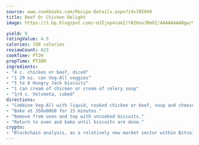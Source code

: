 ```yaml
---
source: www.cookbooks.com/Recipe-Details.aspx?id=705049
title: Beef Or Chicken Delight
image: https://1.bp.blogspot.com/-mJIjop4samI/YA2HxoJRmOI/AAAAAAAABgw/9Q6cN5purxQQ0M3111-VxRXtHYk4x987wCLcBGAsYHQ/s320/19.png

yield: 9
ratingValue: 4.5
calories: 198 calories
reviewCount: 423
cookTime: PT2H
prepTime: PT38M
ingredients:
- "4 c. chicken or beef, diced"
- "1 29 oz. can Veg-All veggies"
- "5 to 8 Hungry Jack biscuits"
- "1 can cream of chicken or cream of celery soup"
- "3/4 c. Velveeta, cubed"
directions:
- "Combine Veg-All with liquid, cooked chicken or beef, soup and cheese in a casserole dish."
- "Bake at 350u00b0 for 15 minutes."
- "Remove from oven and top with uncooked biscuits."
- "Return to oven and bake until biscuits are done."
crypto:
- "Blockchain analysis, as a relatively new market sector within Bitcoin, demonstrates the weakness of pseudonymity."
---
```

